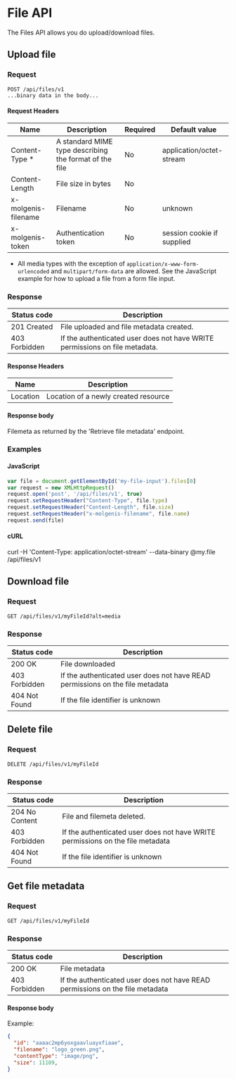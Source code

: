 # File API

The Files API allows you do upload/download files.

## Upload file

### Request
```
POST /api/files/v1
...binary data in the body...
```

#### Request Headers
| Name                | Description                                                 | Required | Default value              |
|---------------------|-------------------------------------------------------------|----------|----------------------------|
| Content-Type *      | A standard MIME type describing the format of the file      | No       | application/octet-stream   |
| Content-Length      | File size in bytes                                          | No       |                            |
| x-molgenis-filename | Filename                                                    | No       | unknown                    |
| x-molgenis-token    | Authentication token                                        | No       | session cookie if supplied |

* All media types with the exception of `application/x-www-form-urlencoded` and `multipart/form-data` are allowed. See the JavaScript example for how to upload a file from a form file input.
### Response
| Status code         | Description                                                                       |
|---------------------|-----------------------------------------------------------------------------------|
| 201 Created         | File uploaded and file metadata created.                                          |
| 403 Forbidden       | If the authenticated user does not have WRITE permissions on file metadata.       |

#### Response Headers
| Name                | Description                                                 |
|---------------------|-------------------------------------------------------------|
| Location            | Location of a newly created resource                        |

#### Response body
Filemeta as returned by the 'Retrieve file metadata' endpoint.

### Examples

#### JavaScript
```javascript
var file = document.getElementById('my-file-input').files[0]
var request = new XMLHttpRequest()
request.open('post', '/api/files/v1', true)
request.setRequestHeader("Content-Type", file.type)
request.setRequestHeader("Content-Length", file.size)
request.setRequestHeader("x-molgenis-filename", file.name)
request.send(file)
```

#### cURL
curl -H 'Content-Type: application/octet-stream' --data-binary @my.file /api/files/v1

## Download file

### Request
```
GET /api/files/v1/myFileId?alt=media
```

### Response
| Status code         | Description
|---------------------|-----------------------------------------------------------------------------------|
| 200 OK              | File downloaded                                                                   |
| 403 Forbidden       | If the authenticated user does not have READ permissions on the file metadata     |
| 404 Not Found       | If the file identifier is unknown                                                 |

## Delete file

### Request
```
DELETE /api/files/v1/myFileId
```

### Response
| Status code         | Description
|---------------------|-----------------------------------------------------------------------------------|
| 204 No Content      | File and filemeta deleted.                                                        |
| 403 Forbidden       | If the authenticated user does not have WRITE permissions on the file metadata    |
| 404 Not Found       | If the file identifier is unknown                                                 |

## Get file metadata

### Request
```
GET /api/files/v1/myFileId
```

### Response
| Status code         | Description
|---------------------|-----------------------------------------------------------------------------------|
| 200 OK              | File metadata                                                                     |
| 403 Forbidden       | If the authenticated user does not have READ permissions on the file metadata     |

#### Response body
Example:
```json
{
  "id": "aaaac2mp6yoxgaavluayxfiaae",
  "filename": "logo_green.png",
  "contentType": "image/png",
  "size": 11189,
}
```
